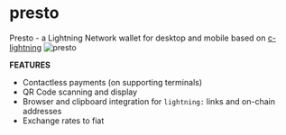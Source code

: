 # presto
Presto - a Lightning Network wallet for desktop and mobile based on [c-lightning](https://github.com/ElementsProject/lightning)
![presto](https://raw.githubusercontent.com/icota/presto/master/screenshot.png)

**FEATURES**
* Contactless payments (on supporting terminals)
* QR Code scanning and display
* Browser and clipboard integration for `lightning:` links and on-chain addresses
* Exchange rates to fiat

